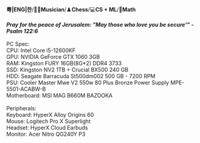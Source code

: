 **粤|ENG|한**/🎸🎹**Musician**/♟️**Chess**/💻**CS + ML**/📐**Math**
\
\
***Pray for the peace of Jerusalem: "May those who love you be secure'"***
***- Psalm 122:6***
\
\
PC Spec:\
CPU: Intel Core i5-12600KF\
GPU: NVIDIA GeForce GTX 1060 3GB\
RAM: Kingston FURY 16GB(8G*2) DDR4 3733\
SSD: Kingston NV2 1TB + Crucial BX500 240 GB\
HDD: Seagate Barracuda St500dm002 500 GB - 7200 RPM\
PSU: Cooler Master Mwe V2 550w 80 Plus Bronze Power Supply MPE-5501-ACABW-B\
Motherboard: MSI MAG B660M BAZOOKA\
\
Peripherals:\
Keyboard: HyperX Alloy Origins 60\
Mouse: Logitech Pro X Superlight\
Headset: HyperX Cloud Earbuds\
Monitor: Acer Nitro QG240Y P3

